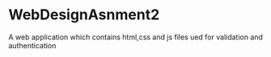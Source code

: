 # WebDesignAsnment2
A web application which contains html,css and js files ued for validation and authentication
